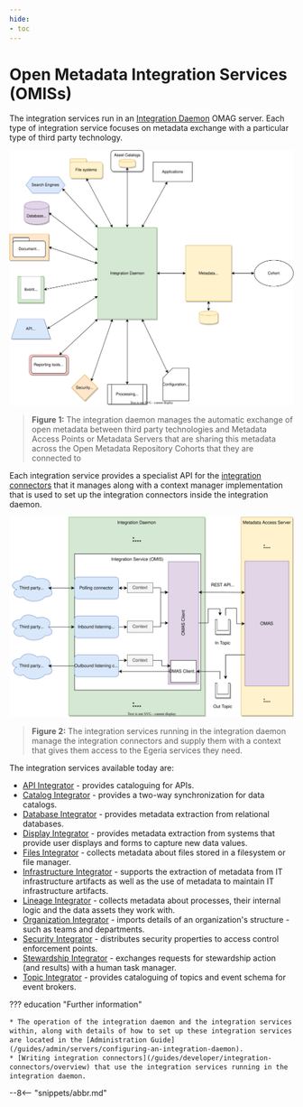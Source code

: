```yaml
---
hide:
- toc
---
```


<!-- SPDX-License-Identifier: CC-BY-4.0 -->
<!-- Copyright Contributors to the Egeria project. -->

# Open Metadata Integration Services (OMISs)

The integration services run in an [Integration Daemon](/concepts/integration-daemon) OMAG server.  Each type of integration service focuses on metadata exchange with a particular type of third party technology.

![Figure 1](/services/integration-daemon-in-action.svg)
> **Figure 1:** The integration daemon manages the automatic exchange of open metadata between third party technologies and Metadata Access Points or Metadata Servers that
are sharing this metadata across the Open Metadata Repository Cohorts that they are connected to

Each integration service provides a specialist API for the [integration connectors](/concepts/integration-connector) that it manages along with a context manager implementation that is used to set up the integration connectors inside the integration daemon.

![Figure 2](/services/integration-daemon-internals.svg)
> **Figure 2:** The integration services running in the integration daemon manage the integration connectors and supply them with a context that gives them access to the Egeria services they need.

The integration services available today are:

* [API Integrator](/services/omis/api-integrator/overview) - provides cataloguing for APIs.
* [Catalog Integrator](/services/omis/catalog-integrator/overview) - provides a two-way synchronization for data catalogs.
* [Database Integrator](/services/omis/database-integrator/overview) - provides metadata extraction from relational databases.
* [Display Integrator](/services/omis/display-integrator/overview) - provides metadata extraction from systems that provide user displays and forms to capture new data values.
* [Files Integrator](/services/omis/files-integrator/overview) - collects metadata about files stored in a filesystem or file manager.
* [Infrastructure Integrator](/services/omis/infrastructure-integrator/overview) - supports the extraction of metadata from IT infrastructure artifacts as well as the use of metadata to maintain IT infrastructure artifacts.
* [Lineage Integrator](/services/omis/lineage-integrator/overview) - collects metadata about processes, their internal logic and the data assets they work with.
* [Organization Integrator](/services/omis/organization-integrator/overview) - imports details of an organization's structure - such as teams and departments.
* [Security Integrator](/services/omis/security-integrator/overview) - distributes security properties to access control enforcement points.
* [Stewardship Integrator](/services/omis/stewardship-integrator/overview) - exchanges requests for stewardship action (and results) with a human task manager.
* [Topic Integrator](/services/omis/topic-integrator/overview) - provides cataloguing of topics and event schema for event brokers.

??? education "Further information"

    * The operation of the integration daemon and the integration services within, along with details of how to set up these integration services are located in the [Administration Guide](/guides/admin/servers/configuring-an-integration-daemon).
    * [Writing integration connectors](/guides/developer/integration-connectors/overview) that use the integration services running in the integration daemon.

--8<-- "snippets/abbr.md"
